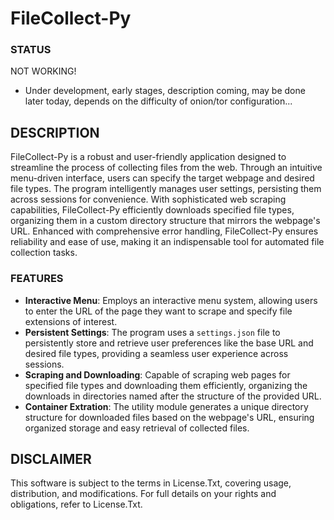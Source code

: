 # FileCollect-Py

### STATUS
NOT WORKING!
- Under development, early stages, description coming, may be done later today, depends on the difficulty of onion/tor configuration...

## DESCRIPTION
FileCollect-Py is a robust and user-friendly application designed to streamline the process of collecting files from the web. Through an intuitive menu-driven interface, users can specify the target webpage and desired file types. The program intelligently manages user settings, persisting them across sessions for convenience. With sophisticated web scraping capabilities, FileCollect-Py efficiently downloads specified file types, organizing them in a custom directory structure that mirrors the webpage's URL. Enhanced with comprehensive error handling, FileCollect-Py ensures reliability and ease of use, making it an indispensable tool for automated file collection tasks.

### FEATURES
- **Interactive Menu**: Employs an interactive menu system, allowing users to enter the URL of the page they want to scrape and specify file extensions of interest.
- **Persistent Settings**: The program uses a `settings.json` file to persistently store and retrieve user preferences like the base URL and desired file types, providing a seamless user experience across sessions.
- **Scraping and Downloading**: Capable of scraping web pages for specified file types and downloading them efficiently, organizing the downloads in directories named after the structure of the provided URL.
- **Container Extration**: The utility module generates a unique directory structure for downloaded files based on the webpage's URL, ensuring organized storage and easy retrieval of collected files.

## DISCLAIMER
This software is subject to the terms in License.Txt, covering usage, distribution, and modifications. For full details on your rights and obligations, refer to License.Txt.
